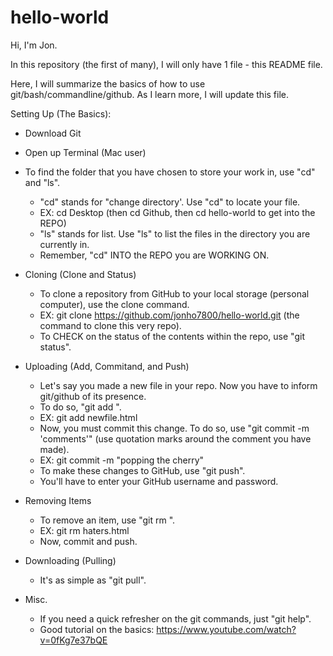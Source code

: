 # hello-world

Hi, I'm Jon.

In this repository (the first of many), I will only have 1 file - this README file. 

Here, I will summarize the basics of how to use git/bash/commandline/github. As I learn more, I will update this file. 

Setting Up (The Basics):

- Download Git
- Open up Terminal (Mac user)

- To find the folder that you have chosen to store your work in, use "cd" and "ls". 
  - "cd" stands for "change directory'. Use "cd" to locate your file. 
  - EX: cd Desktop (then cd Github, then cd hello-world to get into the REPO)
  - "ls" stands for list. Use "ls" to list the files in the directory you are currently in.
  - Remember, "cd" INTO the REPO you are WORKING ON. 

- Cloning (Clone and Status) 
  - To clone a repository from GitHub to your local storage (personal computer), use the clone command.
  - EX: git clone https://github.com/jonho7800/hello-world.git (the command to clone this very repo).
  - To CHECK on the status of the contents within the repo, use "git status". 
  
- Uploading (Add, Commitand, and Push) 
  - Let's say you made a new file in your repo. Now you have to inform git/github of its presence. 
  - To do so, "git add <file name>".
  - EX: git add newfile.html
  - Now, you must commit this change. To do so, use "git commit -m 'comments'" (use quotation marks around the comment you have made). 
  - EX: git commit -m "popping the cherry" 
  - To make these changes to GitHub, use "git push". 
  - You'll have to enter your GitHub username and password. 
  
- Removing Items
  - To remove an item, use "git rm <file name>".
  - EX: git rm haters.html
  - Now, commit and push. 
  
- Downloading (Pulling)
  - It's as simple as "git pull". 

- Misc.
  - If you need a quick refresher on the git commands, just "git help". 
  - Good tutorial on the basics: https://www.youtube.com/watch?v=0fKg7e37bQE 


